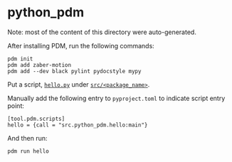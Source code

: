 # python_pdm

Note: most of the content of this directory were auto-generated.

After installing PDM, run the following commands:

    pdm init
    pdm add zaber-motion
    pdm add --dev black pylint pydocstyle mypy

Put a script, [`hello.py`](src/python_pdm/hello.py) under [`src/<package_name>`](src/python_pdm/).

Manually add the following entry to `pyproject.toml` to indicate script entry point:

    [tool.pdm.scripts]
    hello = {call = "src.python_pdm.hello:main"}

And then run:

    pdm run hello
